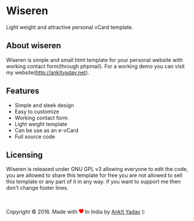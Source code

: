 # Wiseren
Light weight and attractive personal vCard template.

## About wiseren
Wiseren is simple and small html template for your personal website with working contact form(through phpmail).
For a working demo you can visit my website(http://ankityadav.net).

## Features
- Simple and sleek design
- Easy to customize
- Working contact form
- Light weight template
- Can be use as an e-vCard
- Full source code

## Licensing
Wiseren is released under GNU GPL v3 allowing everyone to edit the code, you are allowed to share this template for free you are not allowed to sell this template or any part of it in any way. If you want to support me then don't change footer lines.

<br><br>
Copyright © 2016. Made with <img src="https://raw.githubusercontent.com/AgentGeek/Wiseren/master/img/svg/heart.svg" width="13px" height="13px"> In India by <a href="http://ankitYadav.net">Ank!t Yadav</a> (:
